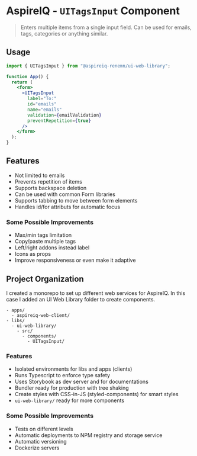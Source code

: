 # AspireIQ - `UITagsInput` Component

> Enters multiple items from a single input field. Can be used for emails, tags, categories or anything similar.

## Usage

```jsx
import { UITagsInput } from "@aspireiq-renemn/ui-web-library";

function App() {
  return (
    <form>
      <UITagsInput
        label="To:"
        id="emails"
        name="emails"
        validation={emailValidation}
        preventRepetition={true}
      />
    </form>
  );
}
```

## Features

- Not limited to emails
- Prevents repetition of items
- Supports backspace deletion
- Can be used with common Form libraries
- Supports tabbing to move between form elements
- Handles id/for attributs for automatic focus

### Some Possible Improvements

- Max/min tags limitation
- Copy/paste multiple tags
- Left/right addons instead label
- Icons as props
- Improve responsiveness or even make it adaptive

## Project Organization

I created a monorepo to set up different web services for AspireIQ. In this case I added an UI Web Library folder to create components.

```
- apps/
  - aspireiq-web-client/
- libs/
  - ui-web-library/
    - src/
      - components/
        - UITagsInput/
```

### Features

- Isolated environments for libs and apps (clients)
- Runs Typescript to enforce type safety
- Uses Storybook as dev server and for documentations
- Bundler ready for production with tree shaking
- Create styles with CSS-in-JS (styled-components) for smart styles
- `ui-web-library/` ready for more components

### Some Possible Improvements

- Tests on different levels
- Automatic deployments to NPM registry and storage service
- Automatic versioning
- Dockerize servers
